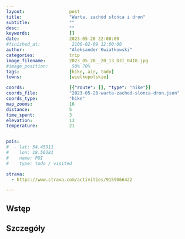 ```yaml
---
layout:                 post
title:                  "Warta, zachód słońca i dron"
subtitle:               ""
desc:                   ""
keywords:               []
date:                   2023-05-28 22:00:00
#finished_at:            2100-02-09 12:00:00
author:                 "Aleksander Kwiatkowski"
categories:             trip
image_filename:         2023_05_28__20_13_DJI_0418.jpg
#image_position:         50% 70%
tags:                   [hike, air, todo]
towns:                  [wielkopolskie]

coords:                 [{"route": [], "type": "hike"}]
coords_file:            "2023-05-28-warta-zachod-slonca-dron.json"
coords_type:            "hike"
map_zooms:              16
distance:               5
time_spent:             3
elevation:              13
temperature:            21


pois:
#  - lat: 54.45911
#    lon: 18.56281
#    name: POI
#    type: todo / visited

strava:
  - https://www.strava.com/activities/9159066422

---
```



## Wstęp

## Szczegóły
